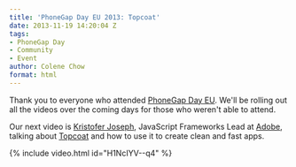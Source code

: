 ```yaml
---
title: 'PhoneGap Day EU 2013: Topcoat'
date: 2013-11-19 14:20:04 Z
tags:
- PhoneGap Day
- Community
- Event
author: Colene Chow
format: html
---
```


Thank you to everyone who attended [PhoneGap Day EU](http://pgday.phonegap.com/eu2013). We'll be rolling out all the videos over the coming days for those who weren't able to attend.

Our next video is [Kristofer Joseph](http://twitter.com/dam), JavaScript Frameworks Lead at [Adobe](http://adobe.com), talking about [Topcoat](http://topcoat.io) and how to use it to create clean and fast apps.

{% include video.html id="H1NcIYV--q4" %}
